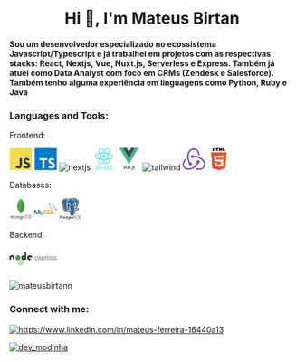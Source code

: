 <h1 align="center">Hi 👋, I'm Mateus Birtan</h1>
<h4 align="left">Sou um desenvolvedor especializado no ecossistema Javascript/Typescript e já trabalhei em projetos com as respectivas stacks: React, Nextjs, Vue, Nuxt.js, Serverless e Express. Também já atuei como Data Analyst com foco em CRMs (Zendesk e Salesforce). Também tenho alguma experiência em linguagens como Python, Ruby e Java</h4>

<!-- <p align="left"> <a href="https://github.com/ryo-ma/github-profile-trophy"><img src="https://github-profile-trophy.vercel.app/?username=mateusbirtann&title=Commits,Experience" alt="mateusbirtann" /></a> </p> -->


<h3 align="left">Languages and Tools:</h3>
<p align="left"> 
<p>Frontend: </p>
<p>
  <img src="https://raw.githubusercontent.com/devicons/devicon/master/icons/javascript/javascript-original.svg" alt="javascript" width="40" height="40"/>
  <img src="https://raw.githubusercontent.com/devicons/devicon/master/icons/typescript/typescript-original.svg" alt="typescript" width="40" height="40"/>
  <img src="https://cdn.worldvectorlogo.com/logos/nextjs-2.svg" alt="nextjs" width="40" height="40"/>
  <img src="https://raw.githubusercontent.com/devicons/devicon/master/icons/react/react-original-wordmark.svg" alt="react" width="40" height="40"/>
  <img src="https://raw.githubusercontent.com/devicons/devicon/master/icons/vuejs/vuejs-original-wordmark.svg" alt="vuejs" width="40" height="40"/>
  <img src="https://www.vectorlogo.zone/logos/tailwindcss/tailwindcss-icon.svg" alt="tailwind" width="40" height="40"/>
  <img src="https://raw.githubusercontent.com/devicons/devicon/master/icons/redux/redux-original.svg" alt="redux" width="40" height="40"/>
  <img src="https://raw.githubusercontent.com/devicons/devicon/master/icons/html5/html5-original-wordmark.svg" alt="html5" width="40" height="40"/>
</p>
<p>Databases: 
<p>
  <img src="https://raw.githubusercontent.com/devicons/devicon/master/icons/mongodb/mongodb-original-wordmark.svg" alt="mongodb" width="40" height="40"/>
  <img src="https://raw.githubusercontent.com/devicons/devicon/master/icons/mysql/mysql-original-wordmark.svg" alt="mysql" width="40" height="40"/>
  <img src="https://raw.githubusercontent.com/devicons/devicon/master/icons/postgresql/postgresql-original-wordmark.svg" alt="postgresql" width="40" height="40"/>
</p>
<p>Backend: </p>
<p>
  <img src="https://raw.githubusercontent.com/devicons/devicon/master/icons/nodejs/nodejs-original-wordmark.svg" alt="nodejs" width="40" height="40"/>
  <img src="https://raw.githubusercontent.com/devicons/devicon/master/icons/express/express-original-wordmark.svg" alt="express" width="40" height="40"/>
</p>
<p>
  <img align="center" src="https://github-readme-stats.vercel.app/api/top-langs?username=mateusbirtann&show_icons=true&locale=en&layout=compact" alt="mateusbirtann" />
</p>

<!-- <p>&nbsp;<img align="center" src="https://github-readme-stats.vercel.app/api?username=mateusbirtann&show_icons=true&locale=en" alt="mateusbirtann" /></p> -->

<h3 align="left">Connect with me:</h3>
<p align="left">
<a href="https://linkedin.com/in/https://www.linkedin.com/in/mateus-ferreira-16440a13" target="blank"><img align="center" src="https://raw.githubusercontent.com/rahuldkjain/github-profile-readme-generator/master/src/images/icons/Social/linked-in-alt.svg" alt="https://www.linkedin.com/in/mateus-ferreira-16440a13" height="30" width="40" /></a>
</p>
<p align="left"> <a href="https://twitter.com/dev_modinha" target="blank"><img src="https://img.shields.io/twitter/follow/dev_modinha?logo=twitter&style=for-the-badge" alt="dev_modinha" /></a> </p>
